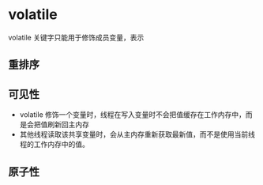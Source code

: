 # volatile

volatile 关键字只能用于修饰成员变量，表示

## 重排序

## 可见性
- volatile 修饰一个变量时，线程在写入变量时不会把值缓存在工作内存中，而是会把值刷新回主内存 
- 其他线程读取该共享变量时，会从主内存重新获取最新值，而不是使用当前线程的工作内存中的值。


## 原子性

